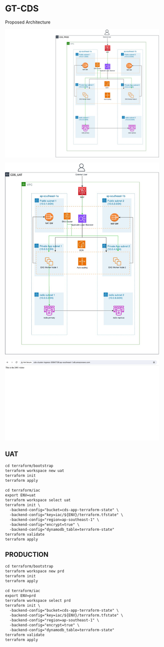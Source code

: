 # GT-CDS

Proposed Architecture

![alt text](architecture-PROD.jpg)

![alt text](architecture-UAT.jpg)

![alt text](cds-web-access.png)

## UAT
```
cd terraform/bootstrap
terraform workspace new uat
terraform init
terraform apply

cd terraform/iac
export ENV=uat
terraform workspace select uat
terraform init \
  -backend-config="bucket=cds-app-terraform-state" \
  -backend-config="key=iac/${ENV}/terraform.tfstate" \
  -backend-config="region=ap-southeast-1" \
  -backend-config="encrypt=true" \
  -backend-config="dynamodb_table=terraform-state"
terraform validate
terraform apply
```

## PRODUCTION
```
cd terraform/bootstrap
terraform workspace new prd
terraform init
terraform apply

cd terraform/iac
export ENV=prd
terraform workspace select prd
terraform init \
  -backend-config="bucket=cds-app-terraform-state" \
  -backend-config="key=iac/${ENV}/terraform.tfstate" \
  -backend-config="region=ap-southeast-1" \
  -backend-config="encrypt=true" \
  -backend-config="dynamodb_table=terraform-state"
terraform validate
terraform apply
```